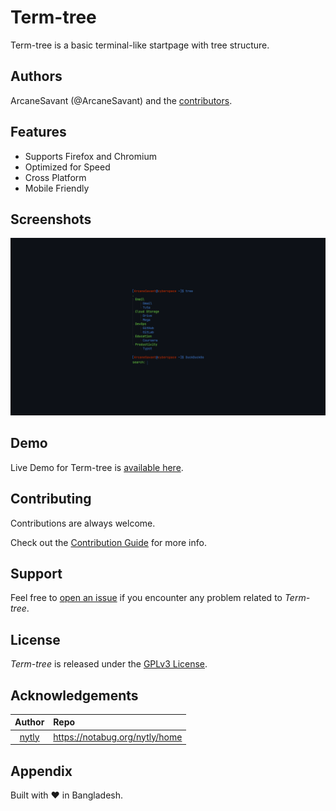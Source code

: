 <!-- cspell:words ArcaneSavant nytly startpage -->

# Term-tree

Term-tree is a basic terminal-like startpage with tree structure.

## Authors

ArcaneSavant (@ArcaneSavant) and the [contributors](https://github.com/ArcaneSavant/term-tree/graphs/contributors).

## Features

- Supports Firefox and Chromium
- Optimized for Speed
- Cross Platform
- Mobile Friendly

## Screenshots

![Term-tree](./assets/img/term-tree.png "Term-tree")

## Demo

Live Demo for Term-tree is [available here](https://ArcaneSavant.github.io/term-tree/).

## Contributing

Contributions are always welcome.

Check out the [Contribution Guide](./CONTRIBUTING.md) for more info.

## Support

Feel free to [open an issue](https://github.com/ArcaneSavant/term-tree/issues/new/choose) if you encounter any problem related to _Term-tree_.

## License

_Term-tree_ is released under the [GPLv3 License](./LICENSE).

## Acknowledgements

|               Author                | Repo                             |
| :---------------------------------: | :------------------------------- |
| [nytly](https://notabug.org/nytly/) | <https://notabug.org/nytly/home> |

## Appendix

Built with :heart: in Bangladesh.

